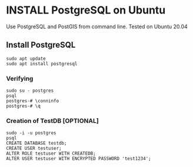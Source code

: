 # INSTALL PostgreSQL on Ubuntu
Use PostgreSQL and PostGIS from command line. Tested on Ubuntu 20.04

## Install PostgreSQL
```
sudo apt update
sudo apt install postgresql
```
### Verifying
```
sudo su - postgres
psql
postgres-# \conninfo
postgres-# \q
```
### Creation of TestDB [OPTIONAL]
```
sudo -i -u postgres
psql
CREATE DATABASE testdb;
CREATE USER testuser;
ALTER ROLE testuser WITH CREATEDB;
ALTER USER testuser WITH ENCRYPTED PASSWORD 'test1234';
